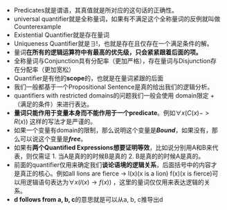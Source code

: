 - Predicates就是谓语，其真值就是所对应的这句话的正确性。
- universal quantifier就是全称量词，如果有不满足这个全称量词的反例就叫做Counterexample
- Existential Quantifier就是存在量词
- Uniqueness Quantifier就是$\exists!$，也就是存在且仅存在一个满足条件的解。
- 量词**在所有的逻辑运算符中有最高的优先级，只会紧紧跟着后面的项。**
- 全称量词与Conjunction具有分配率（更加严格），存在量词与Disjunction存在分配率（更加宽松）
- Quantifier是有他的**scope**的，也就是在量词紧跟的后面
- 我们一般都基于一个Propositional Sentence是真的给出我们的逻辑分析。
- quantifiers with restricted domains的问题我们一般会使用 domain限定 + （满足的条件）来进行表达。
- **量词只能作用于变量本身而不能作用于一个predicate**。例如$\forall x (C(x) -> R(x))$ 这样的写法才是严谨的。
- 如果一个变量有domain的限制，那么说明这个变量是***Bound***，如果没有，那么可以说这个变量是***free***。
- 如果有**两个Quantified Expressions想要证明等效**，比如说分别用A和B来代表，则仅需证 1. 当A是真的的时候B是真的 2. B是真的的时候A是真的。
- 前面的quantifier仅用来确定我们**谈论语境的逻辑关系**，后面括号中的内容才是真正的核心。例如all lions are fierce -> l(x)(x is a lion) f(x)(x is fierce)可以用逻辑语句表达为$\forall x (l(x) \rightarrow f(x))$ ，这里的量词仅仅用来表达逻辑的关系。
- **d follows from a, b, c**的意思就是可以从a, b, c推导出d